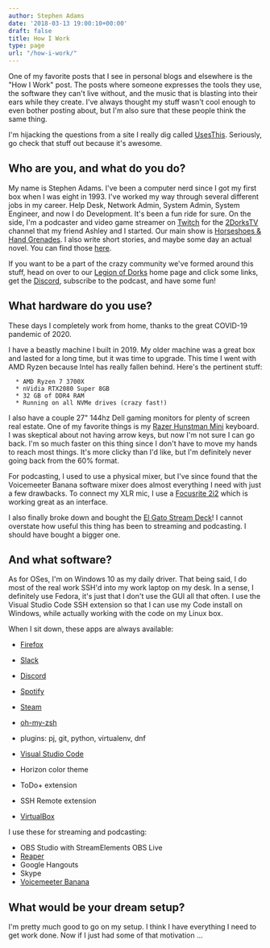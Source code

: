```yaml
---
author: Stephen Adams 
date: '2018-03-13 19:00:10+00:00'
draft: false
title: How I Work
type: page
url: "/how-i-work/"
---
```


One of my favorite posts that I see in personal blogs and elsewhere is the "How I Work" post. The posts where someone expresses the tools they use, the software they can't live without, and the music that is blasting into their ears while they create. I've always thought my stuff wasn't cool enough to even bother posting about, but I'm also sure that these people think the same thing.

I'm hijacking the questions from a site I really dig called [UsesThis](https://www.usesthis.com). Seriously, go check that stuff out because it's awesome.


## Who are you, and what do you do?


My name is Stephen Adams. I've been a computer nerd since I got my first box when I was eight in 1993. I've worked my way through several different jobs in my career. Help Desk, Network Admin, System Admin, System Engineer, and now I do Development. It's been a fun ride for sure. On the side, I'm a podcaster and video game streamer on [Twitch](https://www.twitch.tv) for the [2DorksTV](https://www.twitch.tv/2dorkstv) channel that my friend Ashley and I started. Our main show is [Horseshoes & Hand Grenades](https://hnhshow.2dorks.net). I also write short stories, and maybe some day an actual novel. You can find those [here](https://smile.amazon.com/kindle-dbs/entity/author/B07YBFKYTH?_encoding=UTF8&node=283155&offset=0&pageSize=12&searchAlias=stripbooks&sort=author-sidecar-rank&page=1&langFilter=default#formatSelectorHeader).

If you want to be a part of the crazy community we've formed around this stuff, head on over to our [Legion of Dorks](https://www.legionofdorks.com) home page and click some links, get the [Discord](https://www.2dorks.net/discord), subscribe to the podcast, and have some fun!


## What hardware do you use?


These days I completely work from home, thanks to the great COVID-19 pandemic of 2020.

I have a beastly machine I built in 2019. My older machine was a great box and lasted for a long time, but it was time to upgrade. This time I went with AMD Ryzen because Intel has really fallen behind. Here's the pertinent stuff:



 	  * AMD Ryzen 7 3700X
 	  * nVidia RTX2080 Super 8GB
 	  * 32 GB of DDR4 RAM
 	  * Running on all NVMe drives (crazy fast!)

I also have a couple 27" 144hz Dell gaming monitors for plenty of screen real estate. One of my favorite things is my [Razer Hunstman Mini](https://smile.amazon.com/Razer-Huntsman-Mini-Gaming-Keyboard/dp/B08BFF4C7J/ref=sr_1_1?crid=18IP8WEF0U74F&dchild=1&keywords=razer+huntsman+60%25&qid=1610485944&sprefix=razer+hunstamn%2Caps%2C156&sr=8-1) keyboard. I was skeptical about not having arrow keys, but now I'm not sure I can go back. I'm so much faster on this thing since I don't have to move my hands to reach most things. It's more clicky than I'd like, but I'm definitely never going back from the 60% format.

For podcasting, I used to use a physical mixer, but I've since found that the Voicemeeter Banana software mixer does almost everything I need with just a few drawbacks. To connect my XLR mic, I use a [Focusrite 2i2](https://smile.amazon.com/Focusrite-Scarlett-Audio-Interface-Tools/dp/B07QR73T66/ref=sr_1_1?dchild=1&keywords=focusrite+2i2&qid=1610486008&s=musical-instruments&sr=1-1) which is working great as an interface.

I also finally broke down and bought the [El Gato Stream Deck](https://amzn.to/2OUUq29)! I cannot overstate how useful this thing has been to streaming and podcasting. I should have bought a bigger one.


## And what software?


As for OSes, I'm on Windows 10 as my daily driver. That being said, I do most of the real work SSH'd into my work laptop on my desk. In a sense, I definitely use Fedora, it's just that I don't use the GUI all that often. I use the Visual Studio Code SSH extension so that I can use my Code install on Windows, while actually working with the code on my Linux box.

When I sit down, these apps are always available:



* [Firefox](http://www.getfirefox.com)
* [Slack](http://www.slack.com)
* [Discord](http://www.discordapp.com)
* [Spotify](http://www.spotify.com)
* [Steam](https://www.steampowered.com)
* [oh-my-zsh](https://github.com/robbyrussell/oh-my-zsh)

* plugins: pj, git, python, virtualenv, dnf


* [Visual Studio Code](https://code.visualstudio.com/)

* Horizon color theme
* ToDo+ extension
* SSH Remote extension


* [VirtualBox](https://www.virtualbox.org/)

I use these for streaming and podcasting:

* OBS Studio with StreamElements OBS Live
* [Reaper](https://www.reaper.fm/)
* Google Hangouts
* Skype
* [Voicemeeter Banana](https://www.vb-audio.com/Voicemeeter/banana.htm)



## What would be your dream setup?


I'm pretty much good to go on my setup. I think I have everything I need to get work done. Now if I just had some of that motivation ...
